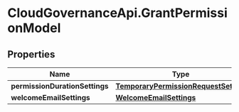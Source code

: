 # CloudGovernanceApi.GrantPermissionModel

## Properties

Name | Type | Description | Notes
------------ | ------------- | ------------- | -------------
**permissionDurationSettings** | [**TemporaryPermissionRequestSetting**](TemporaryPermissionRequestSetting.md) |  | [optional] 
**welcomeEmailSettings** | [**WelcomeEmailSettings**](WelcomeEmailSettings.md) |  | [optional] 



